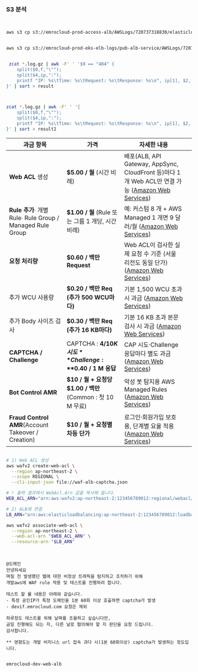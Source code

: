 

### S3 분석

~~~ sh


aws s3 cp s3://emrocloud-prod-access-alb/AWSLogs/720737318830/elasticloadbalancing/ap-northeast-2/2025/07/11/ . --recursive


aws s3 cp s3://emrocloud-prod-eks-elb-logs/pub-alb-service/AWSLogs/720737318830/elasticloadbalancing/ap-northeast-2/2025/07/10/ . --recursive


 zcat *.log.gz | awk -F' ' '$9 == "404" {
    split($0,f,"\"");
    split($4,ip,":");
    printf "IP: %s\tTime: %s\tRequest: %s\tResponse: %s\n", ip[1], $2, f[2], $9
}' | sort > result



zcat *.log.gz | awk -F' ' '{
    split($0,f,"\"");
    split($4,ip,":");
    printf "IP: %s\tTime: %s\tRequest: %s\tResponse: %s\n", ip[1], $2, f[2], $9
}' | sort > result2

~~~





| 과금 항목                                                 | 가격                                                       | 자세한 내용                                                                                                                                                                        |     |
| ----------------------------------------------------- | -------------------------------------------------------- | ----------------------------------------------------------------------------------------------------------------------------------------------------------------------------- | --- |
| **Web ACL** 생성                                        | **$5.00 / 월** (시간 비례)                                    | 배포(ALB, API Gateway, AppSync, CloudFront 등)마다 1 개 Web ACL만 연결 가능 ([Amazon Web Services](https://aws.amazon.com/waf/pricing/ "Pricing - AWS WAF - Amazon Web Services (AWS)")) |     |
| **Rule 추가**∙ 개별 Rule∙ Rule Group / Managed Rule Group | **$1.00 / 월** (Rule 또는 그룹 1 개당, 시간 비례)                   | 예: 커스텀 8 개 + AWS Managed 1 개면 9 달러/월 ([Amazon Web Services](https://aws.amazon.com/waf/pricing/ "Pricing - AWS WAF - Amazon Web Services (AWS)"))                             |     |
| **요청 처리량**                                            | **$0.60 / 백만 Request**                                   | Web ACL이 검사한 실제 요청 수 기준 (서울 리전도 동일 단가) ([Amazon Web Services](https://aws.amazon.com/waf/pricing/ "Pricing - AWS WAF - Amazon Web Services (AWS)"))                           |     |
| 추가 WCU 사용량                                            | **$0.20 / 백만 Req (추가 500 WCU마다)**                        | 기본 1,500 WCU 초과 시 과금 ([Amazon Web Services](https://aws.amazon.com/waf/pricing/ "Pricing - AWS WAF - Amazon Web Services (AWS)"))                                             |     |
| 추가 Body 사이즈 검사                                        | **$0.30 / 백만 Req (추가 16 KB마다)**                          | 기본 16 KB 초과 본문 검사 시 과금 ([Amazon Web Services](https://aws.amazon.com/waf/pricing/ "Pricing - AWS WAF - Amazon Web Services (AWS)"))                                           |     |
| **CAPTCHA / Challenge**                               | CAPTCHA : **$4 / 10 K 시도**Challenge : **$0.40 / 1 M 응답** | CAP 시도·Challenge 응답마다 별도 과금 ([Amazon Web Services](https://aws.amazon.com/waf/pricing/?utm_source=chatgpt.com "Pricing - AWS WAF - Amazon Web Services (AWS)"))               |     |
| **Bot Control AMR**                                   | **$10 / 월 + 요청당 $1.00 / 백만**(Common : 첫 10 M 무료)         | 악성 봇 탐지용 AWS Managed Rules ([Amazon Web Services](https://aws.amazon.com/waf/pricing/ "Pricing - AWS WAF - Amazon Web Services (AWS)"))                                       |     |
| **Fraud Control AMR**(Account Takeover / Creation)    | **$10 / 월 + 요청별 차등 단가**                                  | 로그인·회원가입 보호용, 단계별 요율 적용 ([Amazon Web Services](https://aws.amazon.com/waf/pricing/ "Pricing - AWS WAF - Amazon Web Services (AWS)"))                                          |     |



~~~ sh

# 1) Web ACL 생성
aws wafv2 create-web-acl \
  --region ap-northeast-2 \
  --scope REGIONAL \
  --cli-input-json file://waf-alb-captcha.json

# ! 출력 결과에서 WebAcl.Arn 값을 복사해 둡니다.
WEB_ACL_ARN="arn:aws:wafv2:ap-northeast-2:123456789012:regional/webacl/alb-rate-limit-captcha/xxxxxxxx"

# 2) ALB에 연결
LB_ARN="arn:aws:elasticloadbalancing:ap-northeast-2:123456789012:loadbalancer/app/my-alb/50dc6c495c0c9188"

aws wafv2 associate-web-acl \
  --region ap-northeast-2 \
  --web-acl-arn "$WEB_ACL_ARN" \
  --resource-arn "$LB_ARN"



~~~

~~~

@도메인
안녕하세요
며칠 전 발생했던 웹에 대한 비정상 트래픽을 탐지하고 조치하기 위해
개발aws에 WAF rule 적용 및 테스트를 진행하려 합니다.

테스트 할 룰 내용은 아래와 같습니다.
- 특정 공인IP가 특정 도메인을 1분 60회 이상 호출하면 captcha가 발생
- devif.emrocloud.com 요청은 제외

하루정도 테스트를 위해 날짜를 조율하고 싶습니다만,
금일 진행해도 되는 지, 다른 날로 협의해야 할 지 판단을 요청 드립니다.
감사합니다.

** 영향도는 개발 비지니스 url 접속 과다 시(1분 60회이상) captcha가 발생하는 정도입니다.
~~~


~~~ sh

emrocloud-dev-web-alb

~~~